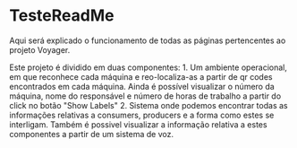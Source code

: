 # TesteReadMe

Aqui será explicado o funcionamento de todas as páginas pertencentes ao projeto Voyager.

  Este projeto é dividido em duas componentes:
    1. Um ambiente operacional, em que reconhece cada máquina e reo-localiza-as a partir de qr codes encontrados em cada máquina. Ainda é possível visualizar o número da máquina, nome do responsável e número de horas de trabalho a partir do click no botão "Show Labels"
    2. Sistema onde podemos encontrar todas as informações relativas a consumers, producers e a forma como estes se interligam. Também é possivel visualizar a informação relativa a estes componentes a partir de um sistema de voz.
    
    
